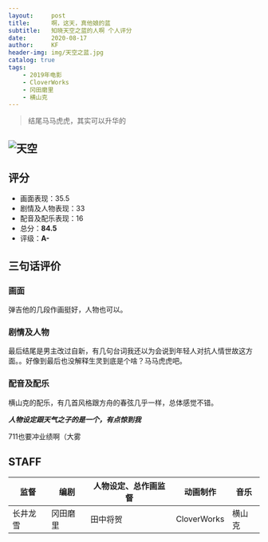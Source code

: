 ```yaml
---
layout:     post
title:      啊，这天，真他娘的蓝
subtitle:   知晓天空之蓝的人啊 个人评分
date:       2020-08-17
author:     KF
header-img: img/天空之蓝.jpg
catalog: true
tags:
    - 2019年电影
    - CloverWorks
    - 冈田磨里
    - 横山克
---
```


>结尾马马虎虎，其实可以升华的

![天空](https://img9.doubanio.com/view/photo/l/public/p2611189785.webp)
----
## 评分

+ 画面表现：35.5
+ 剧情及人物表现：33
+ 配音及配乐表现：16
+ 总分：**84.5**
+ 评级：**A-**

## 三句话评价

### 画面
弹吉他的几段作画挺好，人物也可以。
### 剧情及人物
最后结尾是男主改过自新，有几句台词我还以为会说到年轻人对抗人情世故这方面。。好像到最后也没解释生灵到底是个啥？马马虎虎吧。
### 配音及配乐
横山克的配乐，有几首风格跟方舟的春弦几乎一样，总体感觉不错。

***人物设定跟天气之子的是一个，有点惊到我***

711也要冲业绩啊（大雾

## STAFF

监督|编剧|人物设定、总作画监督|动画制作|音乐
-|-|-|-|-
长井龙雪|冈田磨里|田中将贺|CloverWorks|横山克
